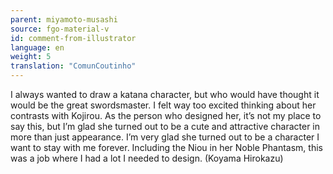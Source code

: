 ```yaml
---
parent: miyamoto-musashi
source: fgo-material-v
id: comment-from-illustrator
language: en
weight: 5
translation: "ComunCoutinho"
---
```


I always wanted to draw a katana character, but who would have thought it would be the great swordsmaster. I felt way too excited thinking about her contrasts with Kojirou. As the person who designed her, it’s not my place to say this, but I’m glad she turned out to be a cute and attractive character in more than just appearance. I’m very glad she turned out to be a character I want to stay with me forever. Including the Niou in her Noble Phantasm, this was a job where I had a lot I needed to design. (Koyama Hirokazu)
